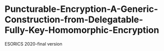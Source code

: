 # Puncturable-Encryption-A-Generic-Construction-from-Delegatable-Fully-Key-Homomorphic-Encryption
ESORICS 2020-final version

